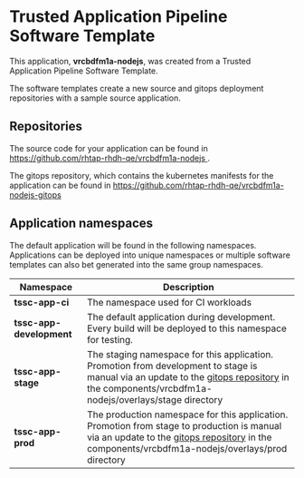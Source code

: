 # Trusted Application Pipeline Software Template

This application, **vrcbdfm1a-nodejs**, was created from a Trusted Application Pipeline Software Template.

The software templates create a new source and gitops deployment repositories with a sample source application. 

## Repositories

The source code for your application can be found in [https://github.com/rhtap-rhdh-qe/vrcbdfm1a-nodejs ](https://github.com/rhtap-rhdh-qe/vrcbdfm1a-nodejs ).
 
The gitops repository, which contains the kubernetes manifests for the application can be found in 
[https://github.com/rhtap-rhdh-qe/vrcbdfm1a-nodejs-gitops ](https://github.com/rhtap-rhdh-qe/vrcbdfm1a-nodejs-gitops ) 

## Application namespaces 

The default application will be found in the following namespaces. Applications can be deployed into unique namespaces or multiple software templates can also bet generated into the same group namespaces.  

|  Namespace   |  Description   |  
| -------- | -------- |
| **tssc-app-ci** | The namespace used for CI workloads |
| **tssc-app-development** | The default application during development. Every build will be deployed to this namespace for testing. |
| **tssc-app-stage** | The staging namespace for this application. Promotion from development to stage is manual via an update to the [gitops repository](https://github.com/rhtap-rhdh-qe/vrcbdfm1a-nodejs-gitops ) in the components/vrcbdfm1a-nodejs/overlays/stage directory |
| **tssc-app-prod** | The production namespace for this application. Promotion from stage to production is manual via an update to the [gitops repository](https://github.com/rhtap-rhdh-qe/vrcbdfm1a-nodejs-gitops ) in the components/vrcbdfm1a-nodejs/overlays/prod directory |